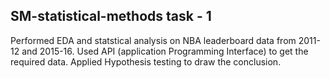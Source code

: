 ## SM-statistical-methods task - 1
Performed EDA and statstical analysis on NBA leaderboard data from 2011-12 and 2015-16.
Used API (application Programming Interface) to get the required data.
Applied Hypothesis testing to draw the conclusion.

